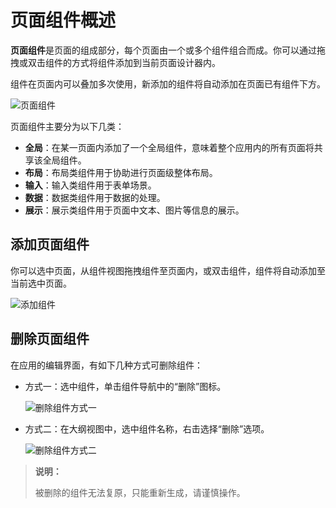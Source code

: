 # 页面组件概述

**页面组件**是页面的组成部分，每个页面由一个或多个组件组合而成。你可以通过拖拽或双击组件的方式将组件添加到当前页面设计器内。

组件在页面内可以叠加多次使用，新添加的组件将自动添加在页面已有组件下方。

![页面组件](https://docimages.blob.core.chinacloudapi.cn/images/Kris/uicomponent.jpg)

页面组件主要分为以下几类：
    
- **全局**：在某一页面内添加了一个全局组件，意味着整个应用内的所有页面将共享该全局组件。
- **布局**：布局类组件用于协助进行页面级整体布局。
- **输入**：输入类组件用于表单场景。
- **数据**：数据类组件用于数据的处理。
- **展示**：展示类组件用于页面中文本、图片等信息的展示。

## 添加页面组件

你可以选中页面，从组件视图拖拽组件至页面内，或双击组件，组件将自动添加至当前选中页面。

![添加组件](https://docimages.blob.core.chinacloudapi.cn/images/Kris/Apps/addcomptents20210608.png)

## 删除页面组件

在应用的编辑界面，有如下几种方式可删除组件：
- 方式一：选中组件，单击组件导航中的“删除”图标。

    ![删除组件方式一](https://docimages.blob.core.chinacloudapi.cn/images/Kris/deletepagecomponent1.jpg)

- 方式二：在大纲视图中，选中组件名称，右击选择“删除”选项。

    ![删除组件方式二](https://docimages.blob.core.chinacloudapi.cn/images/Kris/deletepagecomponent2.jpg)

>**说明：**
>
>被删除的组件无法复原，只能重新生成，请谨慎操作。


